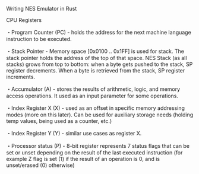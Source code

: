 
Writing NES Emulator in Rust

CPU Registers

・Program Counter (PC) - holds the address for the next machine language instruction to be executed.

・Stack Pointer - Memory space [0x0100 .. 0x1FF] is used for stack. The stack pointer holds the address of the top of that space. NES Stack (as all stacks) grows from top to bottom: when a byte gets pushed to the stack, SP register decrements. When a byte is retrieved from the stack, SP register increments.

・Accumulator (A) - stores the results of arithmetic, logic, and memory access operations. It used as an input parameter for some operations.

・Index Register X (X) - used as an offset in specific memory addressing modes (more on this later). Can be used for auxiliary storage needs (holding temp values, being used as a counter, etc.)

・Index Register Y (Y) - similar use cases as register X.

・Processor status (P) - 8-bit register represents 7 status flags that can be set or unset depending on the result of the last executed instruction (for example Z flag is set (1) if the result of an operation is 0, and is unset/erased (0) otherwise)
